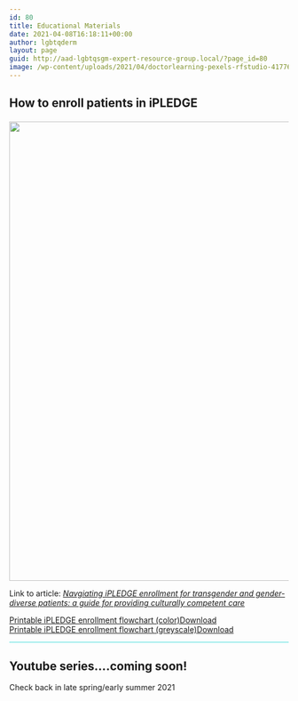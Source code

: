 ```yaml
---
id: 80
title: Educational Materials
date: 2021-04-08T16:18:11+00:00
author: lgbtqderm
layout: page
guid: http://aad-lgbtqsgm-expert-resource-group.local/?page_id=80
image: /wp-content/uploads/2021/04/doctorlearning-pexels-rfstudio-4177641-cropped3.jpg
---
```

## How to enroll patients in iPLEDGE<figure class="wp-block-image size-large">

<img loading="lazy" width="1024" height="826" src="http://aad-lgbtqsgm-expert-resource-group.local/wp-content/uploads/2021/04/Figure-1-iPLEDGE-enrollment-categories-flowchart-1024x826.png" alt="" class="wp-image-45" srcset="http://aad-lgbtqsgm-expert-resource-group.local/wp-content/uploads/2021/04/Figure-1-iPLEDGE-enrollment-categories-flowchart-1024x826.png 1024w, http://aad-lgbtqsgm-expert-resource-group.local/wp-content/uploads/2021/04/Figure-1-iPLEDGE-enrollment-categories-flowchart-300x242.png 300w, http://aad-lgbtqsgm-expert-resource-group.local/wp-content/uploads/2021/04/Figure-1-iPLEDGE-enrollment-categories-flowchart-768x619.png 768w, http://aad-lgbtqsgm-expert-resource-group.local/wp-content/uploads/2021/04/Figure-1-iPLEDGE-enrollment-categories-flowchart-1536x1239.png 1536w, http://aad-lgbtqsgm-expert-resource-group.local/wp-content/uploads/2021/04/Figure-1-iPLEDGE-enrollment-categories-flowchart-2048x1652.png 2048w, http://aad-lgbtqsgm-expert-resource-group.local/wp-content/uploads/2021/04/Figure-1-iPLEDGE-enrollment-categories-flowchart-1600x1290.png 1600w" sizes="(max-width: 1024px) 100vw, 1024px" /> </figure> 

Link to article: _<a rel="noreferrer noopener" href="https://authors.elsevier.com/a/1cnqBhQtRMIjy" target="_blank">Navgiating iPLEDGE enrollment for transgender and gender-diverse patients: a guide for providing culturally competent care</a>_

<div class="wp-block-file">
  <a href="http://aad-lgbtqsgm-expert-resource-group.local/wp-content/uploads/2021/04/Figure-1-iPLEDGE-enrollment-categories-flowchart.pdf">Printable iPLEDGE enrollment flowchart (color)</a><a href="http://aad-lgbtqsgm-expert-resource-group.local/wp-content/uploads/2021/04/Figure-1-iPLEDGE-enrollment-categories-flowchart.pdf" class="wp-block-file__button" download>Download</a>
</div>

<div class="wp-block-file">
  <a href="http://aad-lgbtqsgm-expert-resource-group.local/wp-content/uploads/2021/04/Figure-1-iPLEDGE-enrollment-categories-flowchart_grayscale.png">Printable iPLEDGE enrollment flowchart (greyscale)</a><a href="http://aad-lgbtqsgm-expert-resource-group.local/wp-content/uploads/2021/04/Figure-1-iPLEDGE-enrollment-categories-flowchart_grayscale.png" class="wp-block-file__button" download>Download</a>
</div>

<hr class="wp-block-separator has-text-color has-background is-style-wide" style="background-color:#43dcda;color:#43dcda" />

## Youtube series&#8230;.coming soon!

Check back in late spring/early summer 2021